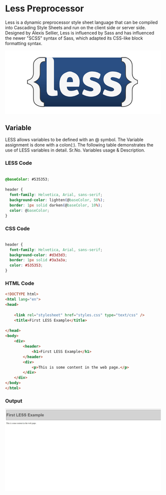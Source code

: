 # Less Preprocessor

Less is a dynamic preprocessor style sheet language that can be compiled into Cascading Style Sheets and run on the client side or server side. Designed by Alexis Sellier, Less is influenced by Sass and has influenced the newer "SCSS" syntax of Sass, which adapted its CSS-like block formatting syntax.

![Banner](github-readme-contents/banner.jpg)


## Variable

LESS allows variables to be defined with an @ symbol. The Variable assignment is done with a colon(:). The following table demonstrates the use of LESS variables in detail. Sr.No. Variables usage & Description.

### LESS Code

```css

@baseColor: #535353;

header {
  font-family: Helvetica, Arial, sans-serif;
  background-color: lighten(@baseColor, 50%);
  border: 1px solid darken(@baseColor, 10%);
  color: @baseColor;
}

```


### CSS Code

```css

header {
  font-family: Helvetica, Arial, sans-serif;
  background-color: #d3d3d3;
  border: 1px solid #3a3a3a;
  color: #535353;
}

```


### HTML Code

``` html
<!DOCTYPE html>
<html lang="en">
<head>

    <link rel="stylesheet" href="styles.css" type="text/css" />
    <title>First LESS Example</title>

</head>
<body>
    <div>
        <header>
            <h1>First LESS Example</h1>
        </header>
        <div>
            <p>This is some content in the web page.</p>
        </div>
    </div>
</body>
</html>

```

### Output

![Banner](github-readme-contents/0-variable-output.jpg)
